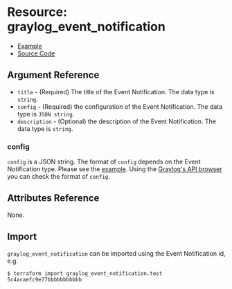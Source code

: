 # Resource: graylog_event_notification

* [Example](https://github.com/zahiar/terraform-provider-graylog/blob/master/examples/v0.12/event_notification.tf)
* [Source Code](https://github.com/zahiar/terraform-provider-graylog/blob/master/graylog/resource/event/notification/resource.go)

## Argument Reference

* `title` - (Required) The title of the Event Notification. The data type is `string`.
* `config` - (Required) the configuration of the Event Notification. The data type is `JSON string`.
* `description` - (Optional) the description of the Event Notification. The data type is `string`.

### config

`config` is a JSON string.
The format of `config` depends on the Event Notification type.
Please see the [example](https://github.com/zahiar/terraform-provider-graylog/blob/master/examples/v0.12/event_notification.tf).
Using the [Graylog's API browser](https://docs.graylog.org/en/latest/pages/configuration/rest_api.html) you can check the format of `config`.

## Attributes Reference

None.

## Import

`graylog_event_notification` can be imported using the Event Notification id, e.g.

```console
$ terraform import graylog_event_notification.test 5c4acaefc9e77bbbbbbbbbbb
```
